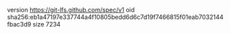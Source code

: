version https://git-lfs.github.com/spec/v1
oid sha256:eb1a47197e337744a4f10805bedd6d6c7d19f7466815f01eab7032144fbac3d9
size 7234
